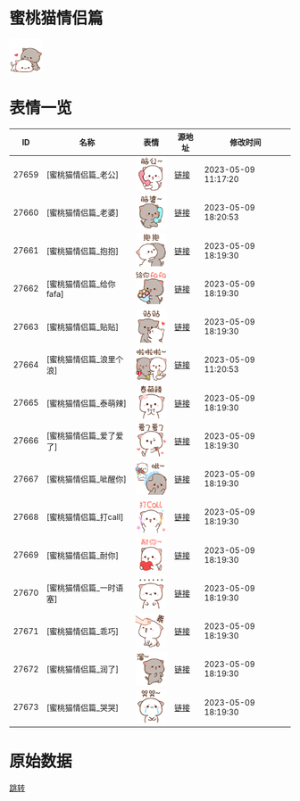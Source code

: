 # 蜜桃猫情侣篇

<img src="./cover.png" height="60" alt="cover" />

# 表情一览

|ID|名称|表情|源地址|修改时间|
|----|----|----|----|----|
|27659|[蜜桃猫情侣篇_老公]|<img src="./pic/027659_%5B蜜桃猫情侣篇_老公%5D.png" height="60" alt="老公"/>|[链接](https://i0.hdslb.com/bfs/garb/26eff8b328f808cda488dd3ec0cc7f50a3a4b141.png)|2023-05-09 11:17:20|
|27660|[蜜桃猫情侣篇_老婆]|<img src="./pic/027660_%5B蜜桃猫情侣篇_老婆%5D.png" height="60" alt="老婆"/>|[链接](https://i0.hdslb.com/bfs/garb/ec7a731c40f34aaea91ed51443a662c6de4827f2.png)|2023-05-09 18:20:53|
|27661|[蜜桃猫情侣篇_抱抱]|<img src="./pic/027661_%5B蜜桃猫情侣篇_抱抱%5D.png" height="60" alt="抱抱"/>|[链接](https://i0.hdslb.com/bfs/garb/df5a8b3bfd51cf894d97abeec8001bcdbd2aa9f5.png)|2023-05-09 18:19:30|
|27662|[蜜桃猫情侣篇_给你fafa]|<img src="./pic/027662_%5B蜜桃猫情侣篇_给你fafa%5D.png" height="60" alt="给你fafa"/>|[链接](https://i0.hdslb.com/bfs/garb/00e791038515f19a9c1a0c4fb009a4a41de8ab7a.png)|2023-05-09 18:19:30|
|27663|[蜜桃猫情侣篇_贴贴]|<img src="./pic/027663_%5B蜜桃猫情侣篇_贴贴%5D.png" height="60" alt="贴贴"/>|[链接](https://i0.hdslb.com/bfs/garb/083dd8a1e410bf16e3144142d8673dcd05537935.png)|2023-05-09 18:19:30|
|27664|[蜜桃猫情侣篇_浪里个浪]|<img src="./pic/027664_%5B蜜桃猫情侣篇_浪里个浪%5D.png" height="60" alt="浪里个浪"/>|[链接](https://i0.hdslb.com/bfs/garb/521edf22fe2920b7ec035d52a1de0b03a01f5a4b.png)|2023-05-09 11:20:53|
|27665|[蜜桃猫情侣篇_泰萌辣]|<img src="./pic/027665_%5B蜜桃猫情侣篇_泰萌辣%5D.png" height="60" alt="泰萌辣"/>|[链接](https://i0.hdslb.com/bfs/garb/3e1046640bf9059bbe0694fd0f9f28a5ba50e2ed.png)|2023-05-09 18:19:30|
|27666|[蜜桃猫情侣篇_爱了爱了]|<img src="./pic/027666_%5B蜜桃猫情侣篇_爱了爱了%5D.png" height="60" alt="爱了爱了"/>|[链接](https://i0.hdslb.com/bfs/garb/461f635ac935dcbd42669e11bbaf6f315f0017b1.png)|2023-05-09 18:19:30|
|27667|[蜜桃猫情侣篇_呲醒你]|<img src="./pic/027667_%5B蜜桃猫情侣篇_呲醒你%5D.png" height="60" alt="呲醒你"/>|[链接](https://i0.hdslb.com/bfs/garb/889a5d88fb2741971414e458bc8ac08c3459cb90.png)|2023-05-09 18:19:30|
|27668|[蜜桃猫情侣篇_打call]|<img src="./pic/027668_%5B蜜桃猫情侣篇_打call%5D.png" height="60" alt="打call"/>|[链接](https://i0.hdslb.com/bfs/garb/f2cb7710bf96f90eacc45c3b6a8fe0e7acf605a3.png)|2023-05-09 18:19:30|
|27669|[蜜桃猫情侣篇_耐你]|<img src="./pic/027669_%5B蜜桃猫情侣篇_耐你%5D.png" height="60" alt="耐你"/>|[链接](https://i0.hdslb.com/bfs/garb/7b4862b73e4f176518b93971750a79597a03bcaa.png)|2023-05-09 18:19:30|
|27670|[蜜桃猫情侣篇_一时语塞]|<img src="./pic/027670_%5B蜜桃猫情侣篇_一时语塞%5D.png" height="60" alt="一时语塞"/>|[链接](https://i0.hdslb.com/bfs/garb/ebe3c11c17f9daec5fd60e714eab1689d6cbc5d5.png)|2023-05-09 18:19:30|
|27671|[蜜桃猫情侣篇_乖巧]|<img src="./pic/027671_%5B蜜桃猫情侣篇_乖巧%5D.png" height="60" alt="乖巧"/>|[链接](https://i0.hdslb.com/bfs/garb/5937552c0d137be8fceb622b072c877d1424f363.png)|2023-05-09 18:19:30|
|27672|[蜜桃猫情侣篇_润了]|<img src="./pic/027672_%5B蜜桃猫情侣篇_润了%5D.png" height="60" alt="润了"/>|[链接](https://i0.hdslb.com/bfs/garb/ce9c233f5a10b1c70253f27977a23cfa47c21403.png)|2023-05-09 18:19:30|
|27673|[蜜桃猫情侣篇_哭哭]|<img src="./pic/027673_%5B蜜桃猫情侣篇_哭哭%5D.png" height="60" alt="哭哭"/>|[链接](https://i0.hdslb.com/bfs/garb/1b846ef0c54cf0961699ed9c998c3beb8ef00c7f.png)|2023-05-09 18:19:30|

# 原始数据

[跳转](./raw.json)


